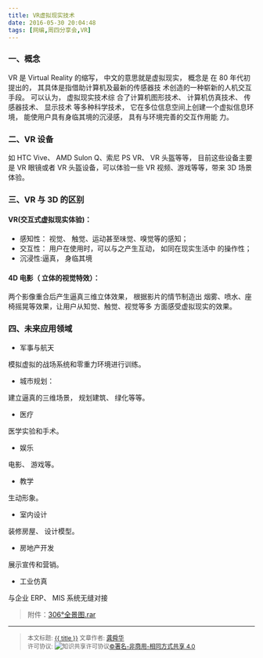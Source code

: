 ```yaml
---
title: VR虚拟现实技术
date: 2016-05-30 20:04:48
tags: [网编,周四分享会,VR]
---
```


### **一、概念**

VR 是 Virtual Reality 的缩写， 中文的意思就是虚拟现实， 概念是
在 80 年代初提出的， 其具体是指借助计算机及最新的传感器技
术创造的一种崭新的人机交互手段。 可以认为， 虚拟现实技术综
合了计算机图形技术、 计算机仿真技术、 传感器技术、 显示技术
等多种科学技术， 它在多位信息空间上创建一个虚拟信息环境，
能使用户具有身临其境的沉浸感， 具有与环境完善的交互作用能
力。

<!--more-->

### **二、VR 设备**

如 HTC Vive、 AMD Sulon Q、索尼 PS VR、 VR 头盔等等，
目前这些设备主要是 VR 眼镜或者 VR 头盔设备，可以体验一些
VR 视频、游戏等等，带来 3D 场景体验。

### **三、VR 与 3D 的区别**



#### VR(交互式虚拟现实体验)：

- 感知性： 视觉、 触觉、运动甚至味觉、嗅觉等的感知；
- 交互性： 用户在使用时，可以与之产生互动， 如同在现实生活中
  的操作性；
- 沉浸性:逼真， 身临其境



#### 4D 电影（ 立体的视觉特效）：

两个影像重合后产生逼真三维立体效果， 根据影片的情节制造出
烟雾、喷水、座椅摇晃等效果，让用户从知觉、触觉、视觉等多
方面感受虚拟现实的效果。

### **四、未来应用领域**

- 军事与航天

模拟虚拟的战场系统和零重力环境进行训练。

- 城市规划：

建立逼真的三维场景， 规划建筑、 绿化等等。

- 医疗

医学实验和手术。

- 娱乐

电影、 游戏等。

- 教学

生动形象。

- 室内设计

装修房屋、 设计模型。

- 房地产开发

展示宣传和营销。

- 工业仿真

与企业 ERP、 MIS 系统无缝对接



> 附件：[306°全景图.rar](http://pan.baidu.com/s/1hs99Yss)



----------------

><span style="font-size:12px">本文标题: <a href="{{ permalink }}">{{ title }}</a>
>文章作者: <a href="http://itxiehui.github.io/">龚舜华</a>  
>许可协议: <img alt="知识共享许可协议" style="border-width:0" src="https://i.creativecommons.org/l/by-nc-sa/4.0/80x15.png" /><a rel="license" href="http://creativecommons.org/licenses/by-nc-sa/4.0/">©署名-非商用-相同方式共享 4.0</a></span>